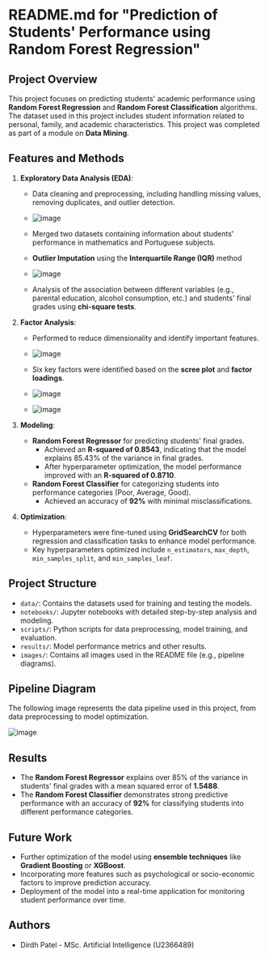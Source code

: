 # README.md for "Prediction of Students' Performance using Random Forest Regression"

## Project Overview
This project focuses on predicting students' academic performance using **Random Forest Regression** and **Random Forest Classification** algorithms. The dataset used in this project includes student information related to personal, family, and academic characteristics. This project was completed as part of a module on **Data Mining**.

## Features and Methods
1. **Exploratory Data Analysis (EDA)**:
   - Data cleaning and preprocessing, including handling missing values, removing duplicates, and outlier detection.
   - ![image](https://github.com/user-attachments/assets/4c112fa9-47a5-4fa6-b227-956310c33d08)

   - Merged two datasets containing information about students' performance in mathematics and Portuguese subjects.
   - **Outlier Imputation** using the **Interquartile Range (IQR)** method
   - ![image](https://github.com/user-attachments/assets/2a95d745-3113-4166-9118-50d894b6e634)

   - Analysis of the association between different variables (e.g., parental education, alcohol consumption, etc.) and students' final grades using **chi-square tests**.

2. **Factor Analysis**:
   - Performed to reduce dimensionality and identify important features.
   - ![image](https://github.com/user-attachments/assets/8f60a029-3d44-4570-a466-76137c4af6d9)

   - Six key factors were identified based on the **scree plot** and **factor loadings**.
   - ![image](https://github.com/user-attachments/assets/b79e7de4-4407-43b0-9ee2-714782a610f3)
   - ![image](https://github.com/user-attachments/assets/d9434f96-c0ab-445d-a82e-5b133ec744ac)



3. **Modeling**:
   - **Random Forest Regressor** for predicting students' final grades.
     - Achieved an **R-squared of 0.8543**, indicating that the model explains 85.43% of the variance in final grades.
     - After hyperparameter optimization, the model performance improved with an **R-squared of 0.8710**.
   - **Random Forest Classifier** for categorizing students into performance categories (Poor, Average, Good).
     - Achieved an accuracy of **92%** with minimal misclassifications.

4. **Optimization**:
   - Hyperparameters were fine-tuned using **GridSearchCV** for both regression and classification tasks to enhance model performance.
   - Key hyperparameters optimized include `n_estimators`, `max_depth`, `min_samples_split`, and `min_samples_leaf`.

## Project Structure
- `data/`: Contains the datasets used for training and testing the models.
- `notebooks/`: Jupyter notebooks with detailed step-by-step analysis and modeling.
- `scripts/`: Python scripts for data preprocessing, model training, and evaluation.
- `results/`: Model performance metrics and other results.
- `images/`: Contains all images used in the README file (e.g., pipeline diagrams).

## Pipeline Diagram
The following image represents the data pipeline used in this project, from data preprocessing to model optimization.

![image](https://github.com/user-attachments/assets/b07f42b4-928d-49ba-9cd5-3c7589e52093)


## Results
- The **Random Forest Regressor** explains over 85% of the variance in students' final grades with a mean squared error of **1.5488**.
- The **Random Forest Classifier** demonstrates strong predictive performance with an accuracy of **92%** for classifying students into different performance categories.

## Future Work
- Further optimization of the model using **ensemble techniques** like **Gradient Boosting** or **XGBoost**.
- Incorporating more features such as psychological or socio-economic factors to improve prediction accuracy.
- Deployment of the model into a real-time application for monitoring student performance over time.

## Authors
- Dirdh Patel - MSc. Artificial Intelligence (U2366489)


